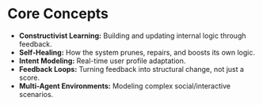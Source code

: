 # Core Concepts

- **Constructivist Learning:** Building and updating internal logic through feedback.
- **Self-Healing:** How the system prunes, repairs, and boosts its own logic.
- **Intent Modeling:** Real-time user profile adaptation.
- **Feedback Loops:** Turning feedback into structural change, not just a score.
- **Multi-Agent Environments:** Modeling complex social/interactive scenarios.